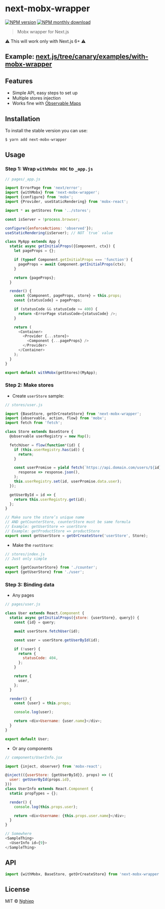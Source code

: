 # next-mobx-wrapper

[![NPM version](https://img.shields.io/npm/v/next-mobx-wrapper.svg)](https://www.npmjs.com/package/next-mobx-wrapper)
[![NPM monthly download](https://img.shields.io/npm/dm/next-mobx-wrapper.svg)](https://www.npmjs.com/package/next-mobx-wrapper)

> Mobx wrapper for Next.js

:warning: This will work only with Next.js 6+ :warning:

## Example: [next.js/tree/canary/examples/with-mobx-wrapper](https://github.com/nghiepit/next.js/tree/canary/examples/with-mobx-wrapper)

## Features

- Simple API, easy steps to set up
- Multiple stores injection
- Works fine with [Observable Maps](https://mobx.js.org/refguide/map.html)

## Installation

To install the stable version you can use:

```sh
$ yarn add next-mobx-wrapper
```

## Usage

### Step 1: Wrap `withMobx HOC` to `_app.js`

```js
// pages/_app.js

import ErrorPage from 'next/error';
import {withMobx} from 'next-mobx-wrapper';
import {configure} from 'mobx';
import {Provider, useStaticRendering} from 'mobx-react';

import * as getStores from '../stores';

const isServer = !process.browser;

configure({enforceActions: 'observed'});
useStaticRendering(isServer); // NOT `true` value

class MyApp extends App {
  static async getInitialProps({Component, ctx}) {
    let pageProps = {};

    if (typeof Component.getInitialProps === 'function') {
      pageProps = await Component.getInitialProps(ctx);
    }

    return {pageProps};
  }

  render() {
    const {Component, pageProps, store} = this.props;
    const {statusCode} = pageProps;

    if (statusCode && statusCode >= 400) {
      return <ErrorPage statusCode={statusCode} />;
    }

    return (
      <Container>
        <Provider {...store}>
          <Component {...pageProps} />
        </Provider>
      </Container>
    );
  }
}

export default withMobx(getStores)(MyApp);
```

### Step 2: Make stores

- Create `userStore` sample:

```js
// stores/user.js

import {BaseStore, getOrCreateStore} from 'next-mobx-wrapper';
import {observable, action, flow} from 'mobx';
import fetch from 'fetch';

class Store extends BaseStore {
  @observable userRegistry = new Map();

  fetchUser = flow(function*(id) {
    if (this.userRegistry.has(id)) {
      return;
    }

    const userPromise = yield fetch(`https://api.domain.com/users/${id}`).then(
      response => response.json(),
    );
    this.userRegistry.set(id, userPromise.data.user);
  });

  getUserById = id => {
    return this.userRegistry.get(id);
  };
}

// Make sure the store’s unique name
// AND getCounterStore, counterStore must be same formula
// Example: getUserStore => userStore
// Example: getProductStore => productStore
export const getUserStore = getOrCreateStore('userStore', Store);
```

- Make the `rootStore`:

```js
// stores/index.js
// Just only simple

export {getCounterStore} from './counter';
export {getUserStore} from './user';
```

### Step 3: Binding data

- Any pages

```js
// pages/user.js

class User extends React.Component {
  static async getInitialProps({store: {userStore}, query}) {
    const {id} = query;

    await userStore.fetchUser(id);

    const user = userStore.getUserById(id);

    if (!user) {
      return {
        statusCode: 404,
      };
    }

    return {
      user,
    };
  }

  render() {
    const {user} = this.props;

    console.log(user);

    return <div>Username: {user.name}</div>;
  }
}

export default User;
```

- Or any components

```js
// components/UserInfo.jsx

import {inject, observer} from 'mobx-react';

@inject(({userStore: {getUserById}}, props) => ({
  user: getUserById(props.id),
}))
class UserInfo extends React.Component {
  static propTypes = {};

  render() {
    console.log(this.props.user);

    return <div>Username: {this.props.user.name}</div>;
  }
}

// Somewhere
<SampleThing>
  <UserInfo id={9}>
</SampleThing>
```

## API

```js
import {withMobx, BaseStore, getOrCreateStore} from 'next-mobx-wrapper';
```

## License

MIT © [Nghiep](https://nghiepit.pro)
